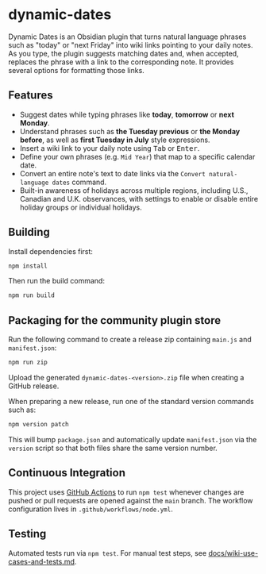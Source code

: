 # dynamic-dates

Dynamic Dates is an Obsidian plugin that turns natural language phrases such as "today" or "next Friday" into wiki links pointing to your daily notes. As you type, the plugin suggests matching dates and, when accepted, replaces the phrase with a link to the corresponding note. It provides several options for formatting those links.

## Features

- Suggest dates while typing phrases like **today**, **tomorrow** or **next Monday**.
- Understand phrases such as **the Tuesday previous** or **the Monday before**,
  as well as **first Tuesday in July** style expressions.
- Insert a wiki link to your daily note using <kbd>Tab</kbd> or <kbd>Enter</kbd>.
- Define your own phrases (e.g. `Mid Year`) that map to a specific calendar date.
- Convert an entire note's text to date links via the `Convert natural-language dates` command.
- Built-in awareness of holidays across multiple regions, including U.S., Canadian and U.K. observances, with settings to enable or disable entire holiday groups or individual holidays.

## Building

Install dependencies first:

```bash
npm install
```

Then run the build command:

```bash
npm run build
```

## Packaging for the community plugin store

Run the following command to create a release zip containing `main.js` and `manifest.json`:

```bash
npm run zip
```

Upload the generated `dynamic-dates-<version>.zip` file when creating a GitHub release.

When preparing a new release, run one of the standard version commands such as:

```bash
npm version patch
```

This will bump `package.json` and automatically update `manifest.json` via the
`version` script so that both files share the same version number.

## Continuous Integration

This project uses [GitHub Actions](https://github.com/features/actions) to run
`npm test` whenever changes are pushed or pull requests are opened against the
`main` branch. The workflow configuration lives in
`.github/workflows/node.yml`.

## Testing

Automated tests run via `npm test`.
For manual test steps, see [docs/wiki-use-cases-and-tests.md](docs/wiki-use-cases-and-tests.md).

